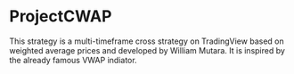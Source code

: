 # ProjectCWAP
This strategy is a multi-timeframe cross strategy on TradingView based on weighted average prices and developed by William Mutara. It is inspired by the already famous VWAP indiator.
